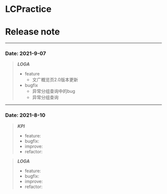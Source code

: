 # LCPractice

# Release note 

----
### Date: 2021-9-07
> ***LOGA***
> + feature
>   * 文广概览页2.0版本更新
> + bugfix
>   * 异常分组查询中的bug
>   * 异常分组查询

----
### Date: 2021-8-10
> ***KPI***
> + feature:
> + bugfix:
> + improve:
> + refactor:

> ***LOGA***
> + feature:
> + bugfix:
> + improve:
> + refactor:


